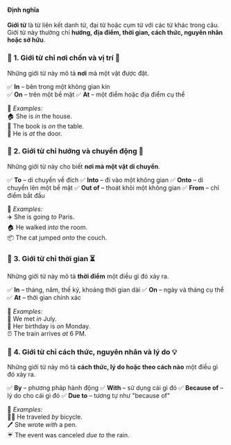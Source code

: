 #### **Định nghĩa**

**Giới từ** là từ liên kết danh từ, đại từ hoặc cụm từ với các từ khác trong câu. Giới từ này thường chỉ **hướng, địa điểm, thời gian, cách thức, nguyên nhân hoặc sở hữu**.

### 🔹 **1. Giới từ chỉ nơi chốn và vị trí** 📍

Những giới từ này mô tả **nơi** mà một vật được đặt.

✅ **In** – bên trong một không gian kín  
✅ **On** – trên một bề mặt
✅ **At** – một điểm hoặc địa điểm cụ thể

📌 _Examples:_  
🏠 She is _in_ the house.  
📖 The book is _on_ the table.  
🚪 He is _at_ the door.

### 🔹 **2. Giới từ chỉ hướng và chuyển động** 🚀

Những giới từ này cho biết **nơi mà một vật di chuyển**.

✅ **To** – di chuyển về đích
✅ **Into** – đi vào một không gian
✅ **Onto** – di chuyển lên một bề mặt
✅ **Out of** – thoát khỏi một không gian
✅ **From** – chỉ điểm bắt đầu

📌 _Examples:_  
✈️ She is going _to_ Paris.  
🏠 He walked _into_ the room.  
📦 The cat jumped _onto_ the couch.

### 🔹 **3. Giới từ chỉ thời gian** ⏳

Những giới từ này mô tả **thời điểm** một điều gì đó xảy ra.

✅ **In** – tháng, năm, thế kỷ, khoảng thời gian dài
✅ **On** – ngày và tháng cụ thể
✅ **At** – thời gian chính xác

📌 _Examples:_  
📅 We met _in_ July.  
🎂 Her birthday is _on_ Monday.  
⏰ The train arrives _at_ 6 PM.

### 🔹 **4. Giới từ chỉ cách thức, nguyên nhân và lý do** 💡

Những giới từ này mô tả **cách thức, lý do hoặc theo cách nào** một điều gì đó xảy ra.

✅ **By** – phương pháp hành động
✅ **With** – sử dụng cái gì đó
✅ **Because of** – lý do cho cái gì đó
✅ **Due to** – tương tự như "because of"

📌 _Examples:_  
🚴‍♂️ He traveled _by_ bicycle.  
🖊 She wrote _with_ a pen.  
☔ The event was canceled _due to_ the rain.

